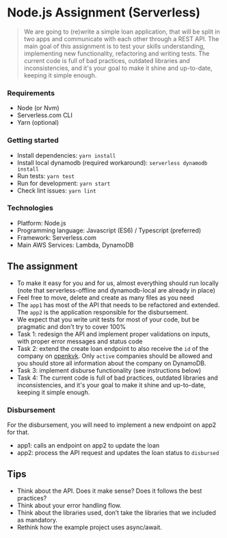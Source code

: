 # Node.js Assignment (Serverless)

> We are going to (re)write a simple loan application, that will be split in two apps and communicate with each other through a REST API. The main goal of this assignment is to test your skills understanding, implementing new functionality, refactoring and writing tests. The current code is full of bad practices, outdated libraries and inconsistencies, and it's your goal to make it shine and up-to-date, keeping it simple enough.

### Requirements

-   Node (or Nvm)
-   Serverless.com CLI
-   Yarn (optional)

### Getting started

-   Install dependencies: `yarn install`
-   Install local dynamodb (required workaround): `serverless dynamodb install`
-   Run tests: `yarn test`
-   Run for development: `yarn start`
-   Check lint issues: `yarn lint`

### Technologies

-   Platform: Node.js
-   Programming language: Javascript (ES6) / Typescript (preferred)
-   Framework: Serverless.com
-   Main AWS Services: Lambda, DynamoDB

## The assignment

-   To make it easy for you and for us, almost everything should run locally (note that serverless-offline and dynamodb-local are already in place)
-   Feel free to move, delete and create as many files as you need
-   The `app1` has most of the API that needs to be refactored and extended. The `app2` is the application responsible for the disbursement.
-   We expect that you write unit tests for most of your code, but be pragmatic and don't try to cover 100%
-   Task 1: redesign the API and implement proper validations on inputs, with proper error messages and status code
-   Task 2: extend the create loan endpoint to also receive the `id` of the company on [openkvk](https://overheid.io/documentatie/openkvk). Only `active` companies should be allowed and you should store all information about the company on DynamoDB.
-   Task 3: implement disburse functionality (see instructions below)
-   Task 4: The current code is full of bad practices, outdated libraries and inconsistencies, and it's your goal to make it shine and up-to-date, keeping it simple enough.

### Disbursement

For the disbursement, you will need to implement a new endpoint on app2 for that.

-   app1: calls an endpoint on app2 to update the loan
-   app2: process the API request and updates the loan status to `disbursed`

## Tips

- Think about the API. Does it make sense? Does it follows the best practices?
- Think about your error handling flow.
- Think about the libraries used, don’t take the libraries that we included as mandatory.
- Rethink how the example project uses async/await.

